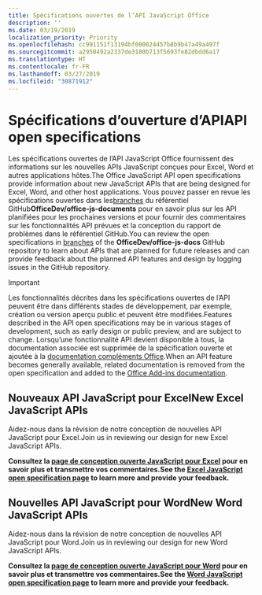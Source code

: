 ```yaml
---
title: Spécifications ouvertes de l’API JavaScript Office
description: ''
ms.date: 03/19/2019
localization_priority: Priority
ms.openlocfilehash: cc991151f13194bf000024457b8b9b47a49a497f
ms.sourcegitcommit: a2950492a2337de3180b713f5693fe82dbdd6a17
ms.translationtype: HT
ms.contentlocale: fr-FR
ms.lasthandoff: 03/27/2019
ms.locfileid: "30871912"
---
```

# <a name="api-open-specifications"></a><span data-ttu-id="e1108-102">Spécifications d’ouverture d’API</span><span class="sxs-lookup"><span data-stu-id="e1108-102">API open specifications</span></span>

<span data-ttu-id="e1108-103">Les spécifications ouvertes de l’API JavaScript Office fournissent des informations sur les nouvelles APIs JavaScript conçues pour Excel, Word et autres applications hôtes.</span><span class="sxs-lookup"><span data-stu-id="e1108-103">The Office JavaScript API open specifications provide information about new JavaScript APIs that are being designed for Excel, Word, and other host applications.</span></span> <span data-ttu-id="e1108-104">Vous pouvez passer en revue les spécifications ouvertes dans les[branches](https://github.com/OfficeDev/office-js-docs/branches/all) du référentiel GitHub**OfficeDev/office-js-documents** pour en savoir plus sur les API planifiées pour les prochaines versions et pour fournir des commentaires sur les fonctionnalités API prévues et la conception du rapport de problèmes dans le référentiel GitHub.</span><span class="sxs-lookup"><span data-stu-id="e1108-104">You can review the open specifications in [branches](https://github.com/OfficeDev/office-js-docs/branches/all) of the **OfficeDev/office-js-docs** GitHub repository to learn about APIs that are planned for future releases and can provide feedback about the planned API features and design by logging issues in the GitHub repository.</span></span>

> [!IMPORTANT]
> <span data-ttu-id="e1108-105">Les fonctionnalités décrites dans les spécifications ouvertes de l’API peuvent être dans différents stades de développement, par exemple, création ou version aperçu public et peuvent être modifiées.</span><span class="sxs-lookup"><span data-stu-id="e1108-105">Features described in the API open specifications may be in various stages of development, such as early design or public preview, and are subject to change.</span></span> <span data-ttu-id="e1108-106">Lorsqu’une fonctionnalité API devient disponible à tous, la documentation associée est supprimée de la spécification ouverte et ajoutée à la [documentation compléments Office](/office/dev/add-ins/).</span><span class="sxs-lookup"><span data-stu-id="e1108-106">When an API feature becomes generally available, related documentation is removed from the open specification and added to the [Office Add-ins documentation](/office/dev/add-ins/).</span></span> 

## <a name="new-excel-javascript-apis"></a><span data-ttu-id="e1108-107">Nouveaux API JavaScript pour Excel</span><span class="sxs-lookup"><span data-stu-id="e1108-107">New Excel JavaScript APIs</span></span>

<span data-ttu-id="e1108-108">Aidez-nous dans la révision de notre conception de nouvelles API JavaScript pour Excel.</span><span class="sxs-lookup"><span data-stu-id="e1108-108">Join us in reviewing our design for new Excel JavaScript APIs.</span></span> 

<span data-ttu-id="e1108-109">**Consultez la [page de conception ouverte JavaScript pour Excel](https://github.com/OfficeDev/office-js-docs/tree/ExcelJs_OpenSpec) pour en savoir plus et transmettre vos commentaires.**</span><span class="sxs-lookup"><span data-stu-id="e1108-109">**See the [Excel JavaScript open specification page](https://github.com/OfficeDev/office-js-docs/tree/ExcelJs_OpenSpec) to learn more and provide your feedback.**</span></span>

## <a name="new-word-javascript-apis"></a><span data-ttu-id="e1108-110">Nouvelles API JavaScript pour Word</span><span class="sxs-lookup"><span data-stu-id="e1108-110">New Word JavaScript APIs</span></span>

<span data-ttu-id="e1108-111">Aidez-nous dans la révision de notre conception de nouvelles API JavaScript pour Word.</span><span class="sxs-lookup"><span data-stu-id="e1108-111">Join us in reviewing our design for new Word JavaScript APIs.</span></span> 

<span data-ttu-id="e1108-112">**Consultez la [page de conception ouverte JavaScript pour Word](https://github.com/OfficeDev/office-js-docs/tree/WordJs_OpenSpec) pour en savoir plus et transmettre vos commentaires.**</span><span class="sxs-lookup"><span data-stu-id="e1108-112">**See the [Word JavaScript open specification page](https://github.com/OfficeDev/office-js-docs/tree/WordJs_OpenSpec) to learn more and provide your feedback.**</span></span>
